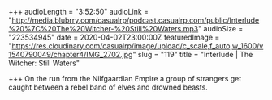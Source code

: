 +++
audioLength = "3:52:50"
audioLink = "http://media.blubrry.com/casualrp/podcast.casualrp.com/public/Interlude%20%7C%20The%20Witcher-%20Still%20Waters.mp3"
audioSize = "223534945"
date = 2020-04-02T23:00:00Z
featuredImage = "https://res.cloudinary.com/casualrp/image/upload/c_scale,f_auto,w_1600/v1540790049/chapter4/IMG_2702.jpg"
slug = "119"
title = "Interlude | The Witcher: Still Waters"

+++
On the run from the Nilfgaardian Empire a group of strangers get caught between a rebel band of elves and drowned beasts.